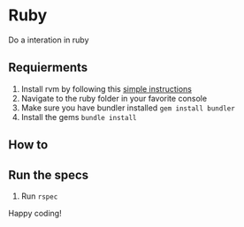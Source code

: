 # Ruby

Do a interation in ruby

## Requierments
1. Install rvm by following this [simple instructions](https://rvm.io/rvm/install)
2. Navigate to the ruby folder in your favorite console
3. Make sure you have bundler installed `gem install bundler`
4. Install the gems `bundle install`

## How to

## Run the specs
1. Run `rspec`

Happy coding!
